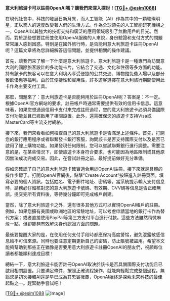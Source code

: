 **意大利旅游卡可以註冊OpenAI嗎？讓我們來深入探討！[[TG💪+ @esim1088](https://t.me/s/esim1088)]**

在現代社會中，科技的發展日新月異，而人工智能（AI）作為其中的一顆璀璨明星，正以驚人的速度改變著人們的生活方式。作為全球領先的人工智能研究機構之一，OpenAI以其強大的技術支持和廣泛的應用領域吸引了無數用戶的目光。然而，對於那些想要註冊並使用OpenAI服務的人來說，身份驗證和支付方式的問題常常讓人感到困惑。特別是在國外旅行時，是否能用意大利旅遊卡註冊OpenAI呢？這篇文章將為您詳細解答這個問題，並提供相關的操作建議。

首先，讓我們來了解一下什麼是意大利旅遊卡。意大利旅遊卡是一種專門為訪問意大利的國際旅客設計的多功能卡片，它結合了交通、文化和住宿等多方面的功能。持有該卡的旅客可以在意大利境內享受便捷的公共交通、博物館免費入場以及部分餐飲優惠等福利。由於其便捷性和實用性，許多遊客選擇在意大利旅行期間使用此卡作為主要支付工具。

那麼，問題來了：意大利旅遊卡是否能夠用於註冊OpenAI呢？答案是：不一定。根據OpenAI官方網站的要求，註冊帳戶時通常需要提供有效的信用卡信息。這意味著，如果您想通過信用卡支付來完成註冊過程，您的意大利旅遊卡必須具備國際支付功能並且已經啟用了相關設置。此外，還需確保您的旅遊卡支持Visa或MasterCard等主流支付網絡。

接下來，我們來看看如何檢查自己的意大利旅遊卡是否滿足上述條件。首先，打開您的銀行應用程序或者聯繫發卡銀行客服，詢問該卡是否支持國際支付以及是否已啟用了線上購物功能。如果發現任何限制，您可以嘗試聯繫銀行進行調整。需要注意的是，在某些情況下，即使旅遊卡本身符合要求，也可能因為地區限制或其他原因無法成功完成交易。因此，在嘗試註冊之前，最好提前做好充分準備。

假如您確認了自己的意大利旅遊卡確實適合用於OpenAI註冊，接下來就是具體的操作步驟了。打開OpenAI官網後，點擊“Create Account”按鈕進入註冊頁面。填寫必要的個人資訊，包括姓名、電子郵件地址、密碼等。當系統提示輸入支付信息時，請務必仔細核對您的意大利旅遊卡號碼、有效期、CVV碼等信息是否正確無誤。提交完所有資料後，等待幾分鐘即可完成帳戶創建。

當然，除了意大利旅遊卡之外，還有很多其他方式可以實現OpenAI帳戶的註冊。例如，如果您擁有美國或歐洲地區的常駐地址，可以考慮申請當地的銀行卡作為替代方案；或者直接使用PayPal等第三方支付平台進行付款。這些方法雖然稍微麻煫一點，但卻能夠有效解決身份認證方面的問題。

最後要提醒大家的是，在使用任何支付手段時都應保持高度警惕，避免泄露敏感信息給不可信來源。同時也要注意定期更新自己的密碼，防止賬號被盜用。希望本文能夠幫助到那些正在猶豫是否要用意大利旅遊卡註冊OpenAI的朋友們，祝願每位讀者都能順利達成目標！

總結一下，意大利旅遊卡能否註冊OpenAI取決於該卡是否具備國際支付功能且已啟用相關設置。只要滿足條件，按照正確流程操作，就能夠輕鬆完成整個過程。無論您是初次接觸AI還是早已成為其忠實擁躉，OpenAI始終是探索未來科技的最佳起點之一。趕緊動手嘗試吧！

[[TG💪+ @esim1088](https://t.me/s/esim1088) ![Image](https://i.postimg.cc/4NQfJmqS/Snipaste-2025-05-13-00-14-12.png)]